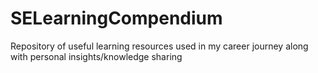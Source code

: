 # SELearningCompendium
Repository of useful learning resources used in my career journey along with personal insights/knowledge sharing
